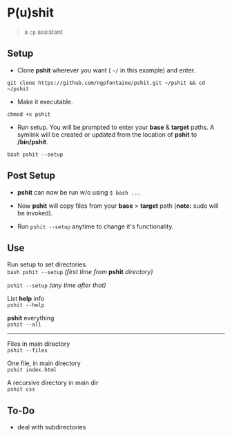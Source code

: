 # P(u)shit

> a `cp` assistant      
   
   
## Setup   

- Clone **pshit** wherever you want ( ` ~/ ` in this example) and enter.
```
git clone https://github.com/ngpfontaine/pshit.git ~/pshit && cd ~/pshit
```   

- Make it executable.
```
chmod +x pshit
```   

- Run setup. You will be prompted to enter your  **base** & **target** paths. A symlink will be created or updated from the location of **pshit** to **/bin/pshit**.
```
bash pshit --setup
```    

## Post Setup   

- **pshit** can now be run w/o using `$ bash ...`   

- Now **pshit** will copy files from your **base** > **target** path (**note:** sudo will be invoked).   

- Run ` pshit --setup ` anytime to change it's functionality.   


## Use   

Run setup to set directories.   
`bash pshit --setup` _(first time from_ **pshit** _directory)_   

`pshit --setup` _(any time after that)_   

List **help** info   
`pshit --help`   

**pshit** everything   
`pshit --all`   

---

Files in main directory   
`pshit --files`   

One file, in main directory   
`pshit index.html`   

A recursive directory in main dir   
`pshit css`   

## To-Do   

- deal with subdirectories   


